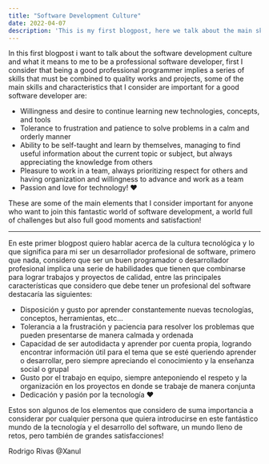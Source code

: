 ```yaml
---
title: "Software Development Culture"
date: 2022-04-07
description: 'This is my first blogpost, here we talk about the main skills and characteristics for a good software developer'
---
```


In this first blogpost i want to talk about the software development culture and what it means to me to be a professional software developer, first I consider that being a good professional programmer implies a series of skills that must be combined to quality works and projects, some of the main skills and characteristics that I consider are important for a good software developer are:

- Willingness and desire to continue learning new technologies, concepts, and tools
- Tolerance to frustration and patience to solve problems in a calm and orderly manner
- Ability to be self-taught and learn by themselves, managing to find useful information about the current topic or subject, but always appreciating the knowledge from others
- Pleasure to work in a team, always prioritizing respect for others and having organization and willingness to advance and work as a team
- Passion and love for technology! ❤️

These are some of the main elements that I consider important for anyone who want to join this fantastic world of software development, a world full of challenges but also full good moments and satisfaction!


***

En este primer blogpost quiero hablar acerca de la cultura tecnológica y lo que significa para mi ser un desarrollador profesional de software, primero que nada, considero que ser un buen programador o desarrollador profesional implica una serie de habilidades que tienen que combinarse para lograr trabajos y proyectos de calidad, entre las principales características que considero que debe tener un profesional del software destacaría las siguientes:

- Disposición y gusto por aprender constantemente nuevas tecnologías, conceptos, herramientas, etc…
- Tolerancia a la frustración y paciencia para resolver los problemas que pueden presentarse de manera calmada y ordenada
- Capacidad de ser autodidacta y aprender por cuenta propia, logrando encontrar información útil para el tema que se esté queriendo aprender o desarrollar, pero siempre apreciando el conocimiento y la enseñanza social o grupal
- Gusto por el trabajo en equipo, siempre anteponiendo el respeto y la organización en los proyectos en donde se trabaje de manera conjunta
- Dedicación y pasión por la tecnología ❤️

Estos son algunos de los elementos que considero de suma importancia a considerar por cualquier persona que quiera introducirse en este fantástico mundo de la tecnología y el desarrollo del software, un mundo lleno de retos, pero también de grandes satisfacciones!

Rodrigo Rivas @Xanul

